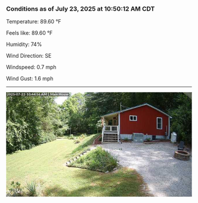### Conditions as of July 23, 2025 at 10:50:12 AM CDT 

Temperature: 89.60 &deg;F

Feels like: 89.60 &deg;F

Humidity: 74%

Wind Direction: SE

Windspeed: 0.7 mph

Wind Gust: 1.6 mph

---

<img src="./images/latest.jpeg"/>

